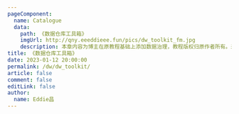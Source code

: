 ```yaml
---
pageComponent:
  name: Catalogue
  data:
    path: 《数据仓库工具箱》
    imgUrl: http://qny.eeeddieee.fun/pics/dw_toolkit_fm.jpg
    description: 本章内容为博主在原教程基础上添加数据治理，教程版权归原作者所有。来源：<a href='https://es6.ruanyifeng.com/' target='_blank'>ES6教程</a>
title: 《数据仓库工具箱》
date: 2023-01-12 20:00:00
permalink: /dw/dw_toolkit/
article: false
comment: false
editLink: false
author:
  name: Eddie昌
---
```

